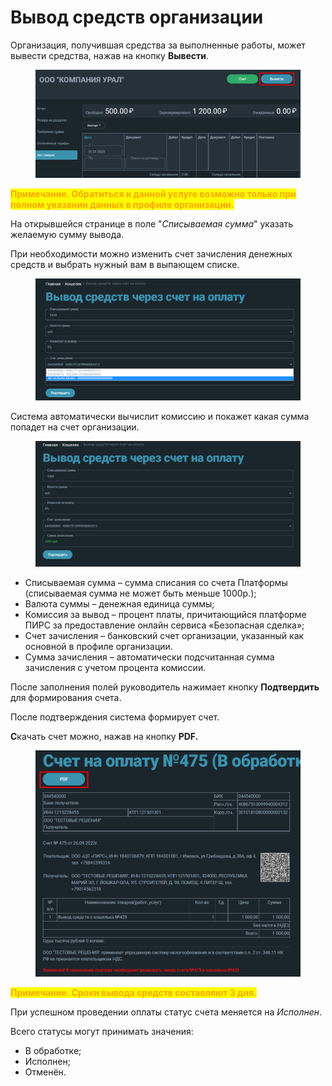 # Вывод средств организации

Организация, получившая средства за выполненные работы, может вывести средства, нажав на кнопку **Вывести**.

<figure><img src="../../gitbook/assets/image (584).png" alt=""><figcaption></figcaption></figure>

<mark style="color:orange;">**Примечание. Обратиться к данной услуге возможно только при полном указании данных в профиле организации.**</mark>

На открывшейся странице в поле "_Списываемая сумма_" указать желаемую сумму вывода.

При необходимости можно изменить счет зачисления денежных средств и выбрать нужный вам в выпающем списке.

<figure><img src="../../gitbook/assets/image (1268).png" alt=""><figcaption></figcaption></figure>

Система автоматически вычислит комиссию и покажет какая сумма попадет на счет организации.

<figure><img src="../../gitbook/assets/image (1230).png" alt=""><figcaption></figcaption></figure>

* Списываемая сумма – сумма списания со счета Платформы (списываемая сумма не может быть меньше 1000р.);
* Валюта суммы – денежная единица суммы;
* Комиссия за вывод – процент платы, причитающийся платформе ПИРС за предоставление онлайн сервиса «Безопасная сделка»;
* Счет зачисления  – банковский счет организации, указанный как основной в профиле организации.
* Сумма зачисления – автоматически подсчитанная сумма зачисления с учетом процента комиссии.

После заполнения полей руководитель нажимает кнопку **Подтвердить** для формирования счета.&#x20;

После подтверждения система формирует счет.

**С**качать счет можно, нажав на кнопку **PDF.**

<figure><img src="../../gitbook/assets/image (1384).png" alt=""><figcaption></figcaption></figure>

<mark style="color:orange;">**Примечание. Сроки вывода средств составляют 3 дня.**</mark>

При успешном проведении оплаты статус счета меняется на _Исполнен_.

Всего статусы могут принимать значения:

* В обработке;
* Исполнен;
* Отменён.
